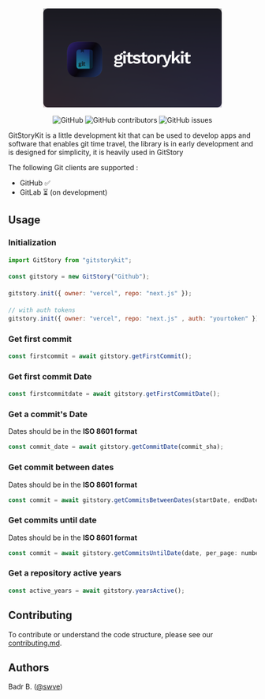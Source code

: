 <p align="center"><br>
  <a href="#">
    <img src=".github/img/gitstorykit.png" height="200">
  </a>
</p>
<center>
<p align="center">
  
 <img alt="GitHub" src="https://img.shields.io/github/license/swve/gitstorykit">
 <img alt="GitHub contributors" src="https://img.shields.io/github/contributors/swve/gitstorykit">
 <img alt="GitHub issues" src="https://img.shields.io/github/issues/swve/gitstorykit">
</p>
</center>



GitStoryKit is a little development kit that can be used to develop apps and software that enables git time travel, the library is in early development and is designed for simplicity, it is heavily used in GitStory  


The following Git clients are supported : 
- GitHub ✅
- GitLab ⏳ (on development)

## Usage 

### Initialization 

```js
import GitStory from "gitstorykit";

const gitstory = new GitStory("Github");

gitstory.init({ owner: "vercel", repo: "next.js" }); 

// with auth tokens
gitstory.init({ owner: "vercel", repo: "next.js" , auth: "yourtoken" }); 
```

### Get first commit
```js
const firstcommit = await gitstory.getFirstCommit();
```

### Get first commit Date
```js
const firstcommitdate = await gitstory.getFirstCommitDate();
```

### Get a commit's Date
Dates should be in the **ISO 8601 format**
```js
const commit_date = await gitstory.getCommitDate(commit_sha);
```

### Get commit between dates

Dates should be in the **ISO 8601 format**
```js
const commit = await gitstory.getCommitsBetweenDates(startDate, endDate, per_page: number, page: number);
```

### Get commits until date

Dates should be in the **ISO 8601 format**
```js
const commit = await gitstory.getCommitsUntilDate(date, per_page: number, page: number);
```

### Get a repository active years 
```js
const active_years = await gitstory.yearsActive();
```

## Contributing
To contribute or understand the code structure,
please see our [contributing.md](/CONTRIBUTING.md).

## Authors

Badr B. ([@swve](https://github.com/swve))

